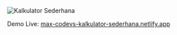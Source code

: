 ![Kalkulator Sederhana](banner-animasi.svg)

Demo Live: [max-codevs-kalkulator-sederhana.netlify.app](https://max-codevs-kalkulator-sederhana.netlify.app)
